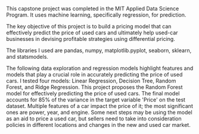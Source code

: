 This capstone project was completed in the MIT Applied Data Science Program. It uses machine learning, specifically regression, for prediction.

The key objective of this project is to build a pricing model that can effectively predict the price of used cars and ultimately help used-car businesses in devising profitable strategies using differential pricing.

The libraries I used are pandas, numpy, matplotlib.pyplot, seaborn, sklearn, and statsmodels.

The following data exploration and regression models highlight features and models that play a crucial role in accurately predicting the price of used cars. I tested four models: Linear Regression, Decision Tree, Random Forest, and Ridge Regression. This project proposes the Random Forest model for effectively predicting the price of used cars. The final model accounts for 85% of the variance in the target variable 'Price' on the test dataset. Multiple features of a car impact the price of it; the most significant ones are power, year, and engine. Some next steps may be using the model as an aid to price a used car, but sellers need to take into consideration policies in different locations and changes in the new and used car market.
